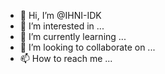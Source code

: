 - 👋 Hi, I’m @IHNI-IDK
- 👀 I’m interested in ...
- 🌱 I’m currently learning ...
- 💞️ I’m looking to collaborate on ...
- 📫 How to reach me ...

<!---
IHNI-IDK/IHNI-IDK is a ✨ special ✨ repository because its `README.md` (this file) appears on your GitHub profile.
You can click the Preview link to take a look at your changes.
--->
